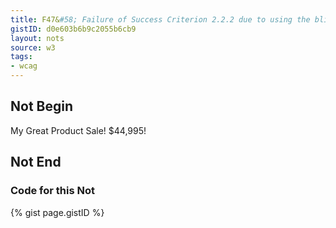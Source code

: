 ```yaml
---
title: F47&#58; Failure of Success Criterion 2.2.2 due to using the blink element
gistID: d0e603b6b9c2055b6cb9
layout: nots
source: w3
tags:
- wcag
---
```


<h2 aria-describedby="{{ page.gistID }}">Not Begin</h2>
<div class="rendered-not">
<p>My Great Product <blink>Sale! $44,995!</blink></p>
</div> <!-- rendered-not -->

<h2 aria-describedby="{{ page.gistID }}">Not End</h2>

<h3 aria-describedby="{{ page.gistID }}">Code for this Not</h3>
{% gist page.gistID %}